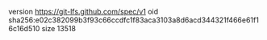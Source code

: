 version https://git-lfs.github.com/spec/v1
oid sha256:e02c382099b3f93c66ccdfc1f83aca3103a8d6acd344321f466e61f16c16d510
size 13518
